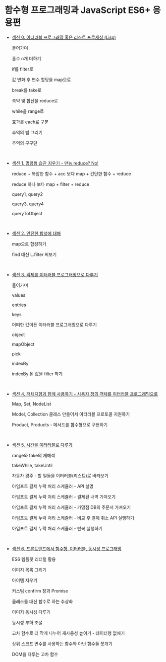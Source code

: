 # 함수형 프로그래밍과 JavaScript ES6+ 응용편

- [섹션 0. 이터러블 프로그래밍 혹은 리스트 프로세싱 (Lisp)](0.%20이터러블%20프로그래밍%20혹은%20리스트%20프로세싱%20%28Lisp%29.md)

  들어가며

  홀수 n개 더하기

  if를 filter로

  값 변화 후 변수 할당을 map으로

  break를 take로

  축약 및 합산을 reduce로

  while을 range로

  효과를 each로 구분

  추억의 별 그리기

  추억의 구구단

<br/>

- [섹션 1. 명령형 습관 지우기 - 만능 reduce? No!](1.%20명령형%20습관%20지우기%20-%20만능%20reduce%3F%20No!.md)

  reduce + 복잡한 함수 + acc 보다 map + 간단한 함수 + reduce

  reduce 하나 보다 map + filter + reduce

  query1, query2

  query3, query4

  queryToObject

<br/>

- [섹션 2. 안전한 합성에 대해](2.%20안전한%20합성에%20대해.md)

  map으로 합성하기

  find 대신 L.filter 써보기

<br/>

- [섹션 3. 객체를 이터러블 프로그래밍으로 다루기](3.%20객체를%20이터러블%20프로그래밍으로%20다루기.md)

  들어가며

  values

  entries

  keys

  어떠한 값이든 이터러블 프로그래밍으로 다루기

  object

  mapObject

  pick

  indexBy

  indexBy 된 값을 filter 하기

<br/>

- [섹션 4. 객체지향과 함께 사용하기 - 사용자 정의 객체를 이터러블 프로그래밍으로](4.%20객체지향과%20함께%20사용하기%20-%20사용자%20정의%20객체를%20이터러블%20프로그래밍으로.md)

  Map, Set, NodeList

  Model, Collection 클래스 만들어서 이터러블 프로토콜 지원하기

  Product, Products - 메서드를 함수형으로 구현하기

<br/>

- [섹션 5. 시간을 이터러블로 다루기](5.%20시간을%20이터러블로%20다루기.md)

  range와 take의 재해석

  takeWhile, takeUntil

  자동차 경주 - 할 일들을 이터러블(리스트)로 바라보기

  아임포트 결제 누락 처리 스케쥴러 - API 설명

  아임포트 결제 누락 처리 스케쥴러 - 결제된 내역 가져오기

  아임포트 결제 누락 처리 스케쥴러 - 가맹점 DB의 주문서 가져오기

  아임포트 결제 누락 처리 스케쥴러 - 비교 후 결제 취소 API 실행하기

  아임포트 결제 누락 처리 스케쥴러 - 반복 실행하기

<br/>

- [섹션 6. 프론트엔드에서 함수형, 이터러블, 동시성 프로그래밍](6.%20프론트엔드에서%20함수형%2C%20이터러블%2C%20동시성%20프로그래밍.md)

  ES6 템플릿 리터럴 활용

  이미지 목록 그리기

  아이템 지우기

  커스텀 confirm 창과 Promise

  클래스를 대신 함수로 하는 추상화

  이미지 동시성 다루기

  동시성 부하 조절

  고차 함수로 더 작게 나누어 재사용성 높이기 - 데이터형 없애기

  상위 스코프 변수를 사용하는 함수와 아닌 함수들 쪼개기

  DOM을 다루는 고차 함수

<br/>
